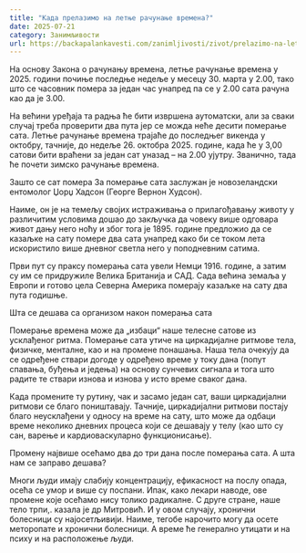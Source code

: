```yaml
---
title: "Када прелазимо на летње рачунање времена?"
date: 2025-07-21
category: Занимљивости
url: https://backapalankavesti.com/zanimljivosti/zivot/prelazimo-na-letnje-racunanje-vremena/
---
```


На основу Закона о рачунању времена, летње рачунање времена у 2025. години почиње последње недеље у месецу 30. марта у 2.00, тако што се часовник помера за један час унапред па се у 2.00 сата рачуна као да је 3.00.

На већини уређаја та радња ће бити извршена аутоматски, али за сваки случај треба проверити два пута јер се можда неће десити померање сата.
Летње рачунање времена трајаће до последњег викенда у октобру, тачније, до недеље 26. октобра 2025. године, када ће у 3,00 сатови бити враћени за један сат уназад – на 2.00 ујутру. Званично, тада ће почети зимско рачунање времена.

Зашто се сат помера
За померање сата заслужан је новозеландски ентомолог Џорџ Хадсон (Георге Вернон Худсон).

Наиме, он је на темељу својих истраживања о прилагођавању животу у различитим условима дошао до закључка да човеку више одговара живот дању него ноћу и због тога је 1895. године предложио да се казаљке на сату помере два сата унапред како би се током лета искористило више дневног светла него у поподневним сатима.

Први пут су праксу померања сата увели Немци 1916. године, а затим су им се придружиле Велика Британија и САД. Сада већина земаља у Европи и готово цела Северна Америка померају казаљке на сату два пута годишње.

Шта се дешава са организом након померања сата

Померање времена може да „избаци“ наше телесне сатове из усклађеног ритма. Померање сата утиче на циркадијалне ритмове тела, физичке, менталне, као и на промене понашања. Наша тела очекују да се одређене ствари догоде у одређено време у току дана (попут спавања, буђења и једења) на основу сунчевих сигнала и тога што радите те ствари изнова и изнова у исто време сваког дана.

Када промените ту рутину, чак и засамо један сат, ваши циркадијални ритмови се благо поништавају. Тачније, циркадијални ритмови постају благо неусклађени у односу на време на сату, што може да одбаци време неколико дневних процеса који се дешавају у телу (као што су сан, варење и кардиоваскуларно функционисање).

Промену највише осећамо два до три дана после померања сата. А шта нам се заправо дешава?

Многи људи имају слабију концентрацију, ефикасност на послу опада, осећа се умор и више су поспани. Ипак, како лекари наводе, ове промене које осећамо нису толико радикалне. С друге стране, наше тело трпи,. казала је др Митровић. И у овом случају, хронични болесници су најосетљивији. Наиме, тегобе нарочито могу да осете меторопате и хронични болесници. А време ће генерално утицати и на психу и на расположење људи.
